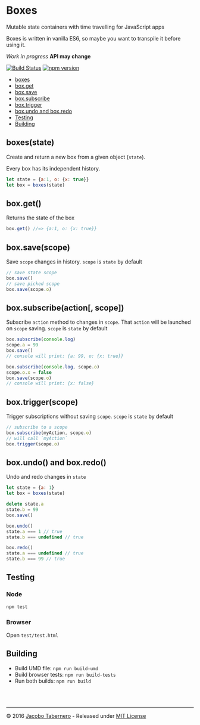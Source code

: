 Boxes
=====

Mutable state containers with time travelling for JavaScript apps

Boxes is written in vanilla ES6, so maybe you want to transpile it before using it.

*Work in progress* **API may change**

[![Build Status](https://travis-ci.org/jacoborus/boxes.svg?branch=master)](https://travis-ci.org/jacoborus/boxes) [![npm version](https://badge.fury.io/js/boxes.svg)](https://www.npmjs.com/package/boxes)

- [boxes](#boxes-api)
- [box.get](#box-get-api)
- [box.save](#box-save-api)
- [box.subscribe](#box-subscribe-api)
- [box.trigger](#box-trigger-api)
- [box.undo and box.redo](#box-undo-redo-api)
- [Testing](#testing)
- [Building](#building)



<a name="boxes-api"></a>
## boxes(state)

Create and return a new box from a given object (`state`).

Every box has its independent history.

```js
let state = {a:1, o: {x: true}}
let box = boxes(state)
```



<a name="box-get-api"></a>
## box.get()

Returns the state of the box

```js
box.get() //=> {a:1, o: {x: true}}
```



<a name="box-save-api"></a>
## box.save(scope)

Save `scope` changes in history. `scope` is `state` by default

```js
// save state scope
box.save()
// save picked scope
box.save(scope.o)
```



<a name="box-subscribe-api"></a>
## box.subscribe(action[, scope])

Subscribe `action` method to changes in `scope`.  That `action` will be launched on `scope` saving. `scope` is `state` by default

```js
box.subscribe(console.log)
scope.a = 99
box.save()
// console will print: {a: 99, o: {x: true}}

box.subscribe(console.log, scope.o)
scope.o.x = false
box.save(scope.o)
// console will print: {x: false}
```



<a name="box-trigger-api"></a>
## box.trigger(scope)

Trigger subscriptions without saving `scope`. `scope` is `state` by default

```js
// subscribe to a scope
box.subscribe(myAction, scope.o)
// will call `myAction`
box.trigger(scope.o)
```



<a name="box-undo-redo-api"></a>
## box.undo() and box.redo()

Undo and redo changes in `state`

```js
let state = {a: 1}
let box = boxes(state)

delete state.a
state.b = 99
box.save()

box.undo()
state.a === 1 // true
state.b === undefined // true

box.redo()
state.a === undefined // true
state.b === 99 // true
```



<a name="testing"></a>
## Testing

### Node

```sh
npm test
```

### Browser

Open `test/test.html`



<a name="building"></a>
## Building

- Build UMD file: `npm run build-umd`
- Build browser tests: `npm run build-tests`
- Run both builds: `npm run build`



<br><br>

---

© 2016 [Jacobo Tabernero](https://github.com/jacoborus) - Released under [MIT License](https://raw.github.com/jacoborus/boxes/master/LICENSE)
